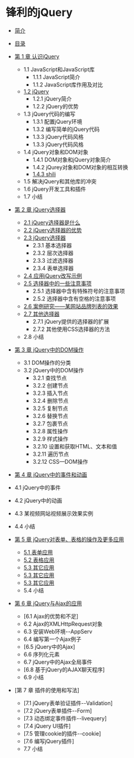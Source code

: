 # 锋利的jQuery

- [简介](README.md)
- [目录](SUMMARY.md)
- [ 第 1 章 认识jQuery](chapter1/README.md)
  - 1.1 JavaScript和JavaScript库
    - 1.1.1 JavaScript简介
    - 1.1.2 JavaScript库作用及对比
  - [1.2 jQuery](chapter1.md#12-jquery)
    - 1.2.1 jQuery简介
    - 1.2.2 jQuery的优势
  - 1.3 jQuery代码的编写
    - 1.3.1 配置jQuery环境
    - 1.3.2 编写简单的jQuery代码
    - 1.3.3 jQuery代码风格
    - 1.3.3 jQuery代码风格
  - 1.4 jQuery对象和DOM对象
    - 1.4.1 DOM对象和jQuery对象简介
    - 1.4.2 jQurey对象和DOM对象的相互转换
    - [1.4.3 shili](chapter1.md#143-shili)
  - 1.5 解决jQuery和其他库的冲突
  - 1.6 jQuery开发工具和插件
  - 1.7 小结

- [第 2 章  jQuery选择器](chapter2.md#20)
  - [2.1 jQuery选择器是什么](chapter2.md#21)
  - [2.2 jQuery选择器的优势](chapter2.md#22)
  - [2.3 jQuery选择器](chapter2.md#23)
    - 2.3.1 基本选择器
    - 2.3.2 层次选择器
    - 2.3.3 过滤选择器
    - 2.3.4 表单选择器
  - [2.4 应用jQuery改写示例](chapter2.md#24)
  - [2.5 选择器中的一些注意事项](chapter2.md#25)
    - 2.5.1 选择器中含有特殊符号的注意事项
    - 2.5.2 选择器中含有空格的注意事项
  - [2.6 案例研究——某网站品牌列表的效果](chapter2.md#26)
  - [2.7 其他选择器](chapter2.md#27)
    - 2.7.1 jQuery提供的选择器的扩展
    - 2.7.2 其他使用CSS选择器的方法
  - 2.8 小结

- [第 3 章 jQuery中的DOM操作](chapter3.md#30)
  - 3.1 DOM操作的分类
  - 3.2 jQuery中的DOM操作
    - 3.2.1 查找节点
    - 3.2.2 创建节点
    - 3.2.3 插入节点
    - 3.2.4 删除节点
    - 3.2.5 复制节点
    - 3.2.6 替换节点
    - 3.2.7 包裹节点
    - 3.2.8 属性操作
    - 3.2.9 样式操作
    - 3.2.10 设置和获取HTML、文本和值
    - 3.2.11 遍历节点
    - 3.2.12 CSS—DOM操作

 - [第 4 章 jQuery中的事件和动画](chapter4.md#40)
  - 4.1 jQuery中的事件
  - 4.2  jQuery中的动画
  - 4.3  某视频网站视频展示效果实例
  - 4.4  小结
  
- [第 5 章 jQuery对表单、表格的操作及更多应用](chapter5.md#50)
  - [5.1  表单应用](chapter5.md#51)
  - [5.2  表格应用](chapter5.md#52)
  - [5.3  其它应用](chapter5.md#53)
  - [5.3  其它应用](chapter5.md#54)
  - [5.3  其它应用](chapter5.md#55)
  - 5.4  小结
  
- [第 6 章 jQuery与Ajax的应用](chapter6.md#60)
  - [6.1  Ajax的优势和不足]
  - 6.2  Ajax的XMLHttpRequest对象
  - 6.3  安装Web环境--AppServ
  - 6.4  编写第一个Ajax例子
  - [6.5  jQuery中的Ajax]
  - 6.6  序列化元素
  - 6.7  jQuery中的Ajax全局事件
  - [6.8  基于jQuery的AJAX聊天程序]
  - 6.9  小结
  
- [第 7 章 插件的使用和写法]
  - [7.1  jQuery表单验证插件--Validation]
  - [7.2  jQuery表单插件--Form]
  - [7.3  动态绑定事件插件--livequery]
  - [7.4  jQuery UI插件]
  - [7.5  管理cookie的插件--cookie]
  - [7.6  编写jQuery插件]
  - 7.7  小结